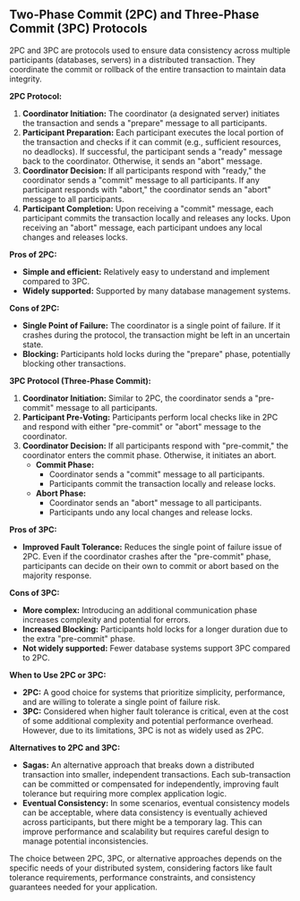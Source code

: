 ## Two-Phase Commit (2PC) and Three-Phase Commit (3PC) Protocols

2PC and 3PC are protocols used to ensure data consistency across multiple participants (databases, servers) in a distributed transaction. They coordinate the commit or rollback of the entire transaction to maintain data integrity.

**2PC Protocol:**

1. **Coordinator Initiation:** The coordinator (a designated server) initiates the transaction and sends a "prepare" message to all participants.
2. **Participant Preparation:** Each participant executes the local portion of the transaction and checks if it can commit (e.g., sufficient resources, no deadlocks). If successful, the participant sends a "ready" message back to the coordinator. Otherwise, it sends an "abort" message.
3. **Coordinator Decision:** If all participants respond with "ready," the coordinator sends a "commit" message to all participants. If any participant responds with "abort," the coordinator sends an "abort" message to all participants.
4. **Participant Completion:** Upon receiving a "commit" message, each participant commits the transaction locally and releases any locks. Upon receiving an "abort" message, each participant undoes any local changes and releases locks.

**Pros of 2PC:**

- **Simple and efficient:** Relatively easy to understand and implement compared to 3PC.
- **Widely supported:** Supported by many database management systems.

**Cons of 2PC:**

- **Single Point of Failure:** The coordinator is a single point of failure. If it crashes during the protocol, the transaction might be left in an uncertain state.
- **Blocking:** Participants hold locks during the "prepare" phase, potentially blocking other transactions.

**3PC Protocol (Three-Phase Commit):**

1. **Coordinator Initiation:** Similar to 2PC, the coordinator sends a "pre-commit" message to all participants.
2. **Participant Pre-Voting:** Participants perform local checks like in 2PC and respond with either "pre-commit" or "abort" message to the coordinator.
3. **Coordinator Decision:** If all participants respond with "pre-commit," the coordinator enters the commit phase. Otherwise, it initiates an abort.
    - **Commit Phase:**
        - Coordinator sends a "commit" message to all participants.
        - Participants commit the transaction locally and release locks.
    - **Abort Phase:**
        - Coordinator sends an "abort" message to all participants.
        - Participants undo any local changes and release locks.

**Pros of 3PC:**

- **Improved Fault Tolerance:** Reduces the single point of failure issue of 2PC. Even if the coordinator crashes after the "pre-commit" phase, participants can decide on their own to commit or abort based on the majority response.

**Cons of 3PC:**

- **More complex:** Introducing an additional communication phase increases complexity and potential for errors.
- **Increased Blocking:** Participants hold locks for a longer duration due to the extra "pre-commit" phase.
- **Not widely supported:** Fewer database systems support 3PC compared to 2PC.

**When to Use 2PC or 3PC:**

- **2PC:** A good choice for systems that prioritize simplicity, performance, and are willing to tolerate a single point of failure risk.
- **3PC:** Considered when higher fault tolerance is critical, even at the cost of some additional complexity and potential performance overhead. However, due to its limitations, 3PC is not as widely used as 2PC.

**Alternatives to 2PC and 3PC:**

- **Sagas:** An alternative approach that breaks down a distributed transaction into smaller, independent transactions. Each sub-transaction can be committed or compensated for independently, improving fault tolerance but requiring more complex application logic.
- **Eventual Consistency:** In some scenarios, eventual consistency models can be acceptable, where data consistency is eventually achieved across participants, but there might be a temporary lag. This can improve performance and scalability but requires careful design to manage potential inconsistencies.

The choice between 2PC, 3PC, or alternative approaches depends on the specific needs of your distributed system, considering factors like fault tolerance requirements, performance constraints, and consistency guarantees needed for your application.